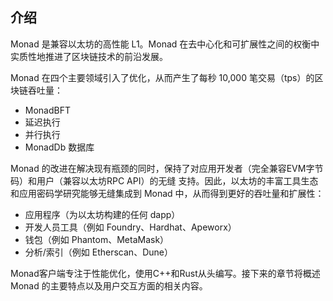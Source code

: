 
## 介绍

Monad 是兼容以太坊的高性能 L1。Monad 在去中心化和可扩展性之间的权衡中实质性地推进了区块链技术的前沿发展。

Monad 在四个主要领域引入了优化，从而产生了每秒 10,000 笔交易（tps）的区块链吞吐量：

- MonadBFT
- 延迟执行
- 并行执行
- MonadDb 数据库

Monad 的改进在解决现有瓶颈的同时，保持了对应用开发者（完全兼容EVM字节码）和用户（兼容以太坊RPC API）的无缝
支持。因此，以太坊的丰富工具生态和应用密码学研究能够无缝集成到 Monad 中，从而得到更好的吞吐量和扩展性：

- 应用程序（为以太坊构建的任何 dapp）
- 开发人员工具（例如 Foundry、Hardhat、Apeworx）
- 钱包（例如 Phantom、MetaMask）
- 分析/索引（例如 Etherscan、Dune）


Monad客户端专注于性能优化，使用C++和Rust从头编写。接下来的章节将概述 Monad 的主要特点以及用户交互方面的相关内容。







